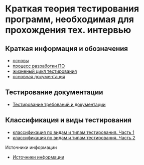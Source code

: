 <meta name="google-site-verification" content="wZ7jFu3GEXok3xG01-8W7Y7kqwt2_2gW21x1BYnjqko" />


# Краткая теория тестирования программ, необходимая для прохождения тех. интервью

## Краткая информация и обозначения
* [основы](basic.md)
* [процесс разработки ПО](software_development_process.md)
* [жизненый цикл тестирования](testing_lifecycle.md)
* [основная документация](documentation_and_artefacts.md)

## Тестирование документации
* [Тестирование требований и документации](documentation_and_requirements_testing.md)

## Классификация и виды тестирования
* [классификация по видам и типам тестирования. Часть 1](Classification_and_types_of_testing_part1.md)
* [классификация по видам и типам тестирования. Часть 2](Classification_and_types_of_testing_part2.md)

Источники информации
* [Источники информации](information-sources.md)

